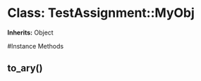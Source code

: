 # Class: TestAssignment::MyObj
**Inherits:** Object
    




#Instance Methods
## to_ary() [](#method-i-to_ary)

